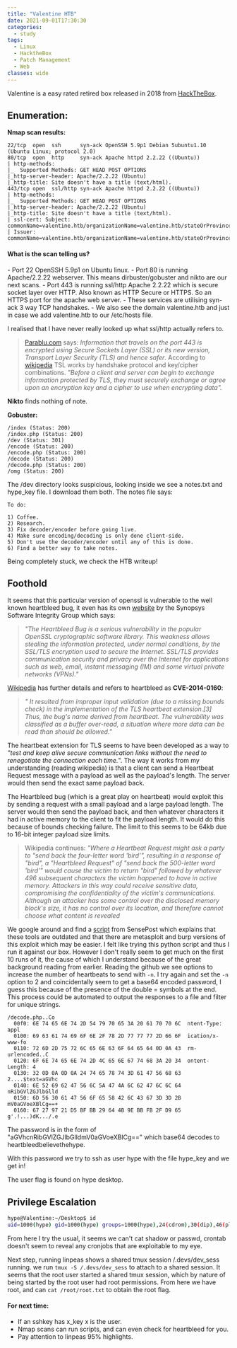 ```yaml
---
title: "Valentine HTB"
date: 2021-09-01T17:30:30
categories:
  - study
tags:
  - Linux
  - HacktheBox
  - Patch Management
  - Web
classes: wide
---
```

Valentine is a easy rated retired box released in 2018 from [HackTheBox](https://app.hackthebox.eu/machines/Valentine). 
<h2>Enumeration:</h2>

**Nmap scan results:**

```
22/tcp  open  ssh      syn-ack OpenSSH 5.9p1 Debian 5ubuntu1.10 (Ubuntu Linux; protocol 2.0)
80/tcp  open  http     syn-ack Apache httpd 2.2.22 ((Ubuntu))
| http-methods: 
|_  Supported Methods: GET HEAD POST OPTIONS
|_http-server-header: Apache/2.2.22 (Ubuntu)
|_http-title: Site doesn't have a title (text/html).
443/tcp open  ssl/http syn-ack Apache httpd 2.2.22 ((Ubuntu))
| http-methods: 
|_  Supported Methods: GET HEAD POST OPTIONS
|_http-server-header: Apache/2.2.22 (Ubuntu)
|_http-title: Site doesn't have a title (text/html).
| ssl-cert: Subject: commonName=valentine.htb/organizationName=valentine.htb/stateOrProvinceName=FL/countryName=US
| Issuer: commonName=valentine.htb/organizationName=valentine.htb/stateOrProvinceName=FL/countryName=US
```

<h4>What is the scan telling us?</h4>
- Port 22 OpenSSH 5.9p1 on Ubuntu linux. 
- Port 80 is running Apache/2.2.22 webserver. This means dirbuster/gobuster and nikto are our next scans.
- Port 443 is running ssl/http Apache 2.2.22 which is secure socket layer over HTTP. Also known as HTTP Secure or HTTPS. So an HTTPS port for the apache web server. 
- These services are utilising syn-ack 3 way TCP handshakes.
- We also see the domain valentine.htb and just in case we add valentine.htb to our /etc/hosts file.

I realised that I have never really looked up what ssl/http actually refers to.
> [Parablu.com](https://parablu.com/what-is-port-443-and-why-it-is-imperative-to-your-dr-plan/) says: *Information that travels on the port 443 is encrypted using Secure Sockets Layer (SSL) or its new version, Transport Layer Security (TLS) and hence safer*. 
> According to [wikipedia](https://en.wikipedia.org/wiki/Transport_Layer_Security#Key_exchange_or_key_agreement) TSL works by handshake protocol and key/cipher combinations. *"Before a client and server can begin to exchange information protected by TLS, they must securely exchange or agree upon an encryption key and a cipher to use when encrypting data".*

**Nikto** finds nothing of note.

**Gobuster:**

```
/index (Status: 200)
/index.php (Status: 200)
/dev (Status: 301)
/encode (Status: 200)
/encode.php (Status: 200)
/decode (Status: 200)
/decode.php (Status: 200)
/omg (Status: 200)
```


The /dev directory looks suspicious, looking inside we see a notes.txt and hype_key file. I download them both.
The notes file says:

```
To do:

1) Coffee.
2) Research.
3) Fix decoder/encoder before going live.
4) Make sure encoding/decoding is only done client-side.
5) Don't use the decoder/encoder until any of this is done.
6) Find a better way to take notes.
```

Being completely stuck, we check the HTB writeup!

<h2>Foothold</h2>

It seems that this particular version of openssl is vulnerable to the well known heartbleed bug, it even has its own [website](https://heartbleed.com/) by the Synopsys Software Integrity Group which says:
> *"The Heartbleed Bug is a serious vulnerability in the popular OpenSSL cryptographic software library. This weakness allows stealing the information protected, under normal conditions, by the SSL/TLS encryption used to secure the Internet. SSL/TLS provides communication security and privacy over the Internet for applications such as web, email, instant messaging (IM) and some virtual private networks (VPNs)."*

[Wikipedia](https://en.wikipedia.org/wiki/Heartbleed) has further details and refers to heartbleed as **CVE-2014-0160**:
>*" It resulted from improper input validation (due to a missing bounds check) in the implementation of the TLS heartbeat extension.[3] Thus, the bug's name derived from heartbeat. The vulnerability was classified as a buffer over-read, a situation where more data can be read than should be allowed."*

The heartbeat extension for TLS seems to have been developed as a way to *"test and keep alive secure communication links without the need to renegotiate the connection each time.*". The way it works from my understanding (reading wikipedia) is that a client can send a Heartbeat Request message with a payload as well as the payload's length. The server would then send the exact same payload back. 

The Heartbleed bug (which is a great play on heartbeat) would exploit this by sending a request with a small payload and a large payload length. The server would then send the payload back, and then whatever characters it had in active memory to the client to fit the payload length. It would do this because of bounds checking failure. The limit to this seems to be 64kb due to 16-bit integer payload size limits. 

> Wikipedia continues: *"Where a Heartbeat Request might ask a party to "send back the four-letter word 'bird'", resulting in a response of "bird", a "Heartbleed Request" of "send back the 500-letter word 'bird'" would cause the victim to return "bird" followed by whatever 496 subsequent characters the victim happened to have in active memory. Attackers in this way could receive sensitive data, compromising the confidentiality of the victim's communications. Although an attacker has some control over the disclosed memory block's size, it has no control over its location, and therefore cannot choose what content is revealed*

We google around and find a [script](https://github.com/sensepost/heartbleed-poc) from SensePost which explains that these tools are outdated and that there are metasploit and burp versions of this exploit which may be easier. I felt like trying this python script and thus I run it against our box. However I don't really seem to get much on the first 10 runs of it, the cause of which I understand because of the great background reading from earlier. Reading the github we see options to increase the number of heartbeats to send with `-n`.  I try again and set the `-n` option to 2 and coincidentally seem to get a base64 encoded password, I guess this because of the presence of the double = symbols at the end. This process could be automated to output the responses to a file and filter for unique strings. 

```
/decode.php..Co
  00f0: 6E 74 65 6E 74 2D 54 79 70 65 3A 20 61 70 70 6C  ntent-Type: appl
  0100: 69 63 61 74 69 6F 6E 2F 78 2D 77 77 77 2D 66 6F  ication/x-www-fo
  0110: 72 6D 2D 75 72 6C 65 6E 63 6F 64 65 64 0D 0A 43  rm-urlencoded..C
  0120: 6F 6E 74 65 6E 74 2D 4C 65 6E 67 74 68 3A 20 34  ontent-Length: 4
  0130: 32 0D 0A 0D 0A 24 74 65 78 74 3D 61 47 56 68 63  2....$text=aGVhc
  0140: 6E 52 69 62 47 56 6C 5A 47 4A 6C 62 47 6C 6C 64  nRibGVlZGJlbGlld
  0150: 6D 56 30 61 47 56 6F 65 58 42 6C 43 67 3D 3D 2B  mV0aGVoeXBlCg==+
  0160: 67 27 97 21 D5 BF BB 29 64 4B 9E BB FB 2F D9 65  g'.!...)dK.../.e
```

The password is in the form of "aGVhcnRibGVlZGJlbGlldmV0aGVoeXBlCg==" which base64 decodes to heartbleedbelievethehype.

With this password we try to ssh as user hype with the file hype_key and we get in!

The user flag is found on hype desktop.

<h2>Privilege Escalation</h2>

```bash
hype@Valentine:~/Desktop$ id
uid=1000(hype) gid=1000(hype) groups=1000(hype),24(cdrom),30(dip),46(plugdev),124(sambashare)
```
From here I try the usual, it seems we can't cat shadow or passwd, crontab doesn't seem to reveal any cronjobs that are exploitable to my eye.

Next step, running linpeas shows a shared tmux session /.devs/dev_sess running. we run `tmux -S /.devs/dev_sess` to attach to a shared session. It seems that the root user started a shared tmux session, which by nature of being started by the root user had root permissions. From here we have root, and can `cat /root/root.txt` to obtain the root flag. 

<h4>For next time:</h4>

- If an sshkey has x_key x is the user.
- Nmap scans can run scripts, and can even check for heartbleed for you.
- Pay attention to linpeas 95% highlights.

